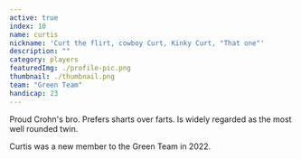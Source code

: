 ```yaml
---
active: true
index: 10
name: curtis
nickname: 'Curt the flirt, cowboy Curt, Kinky Curt, "That one"'
description: ""
category: players
featuredImg: ./profile-pic.png
thumbnail: ./thumbnail.png
team: "Green Team"
handicap: 23
---
```


Proud Crohn's bro. Prefers sharts over farts. Is widely regarded as the most well rounded twin.

Curtis was a new member to the Green Team in 2022.
